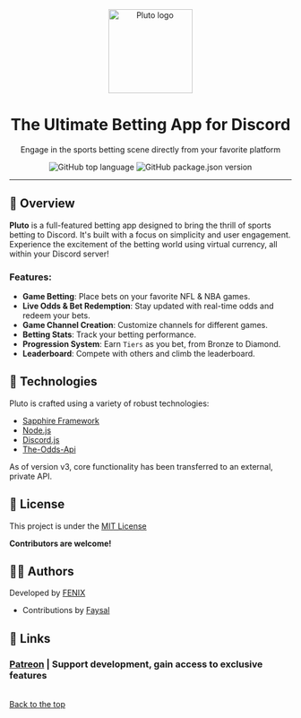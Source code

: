 <div align="center">
<a id="top"></a>
<img src="https://i.imgur.com/CupFfgB.png" width="150" height="150" alt="Pluto logo"/>

# The Ultimate Betting App for Discord

Engage in the sports betting scene directly from your favorite platform

  <img alt="GitHub top language" src="https://img.shields.io/github/languages/top/fearandesire/Pluto-Betting-Bot?color=blue&labelColor=%23000000">
<img alt="GitHub package.json version" src="https://img.shields.io/github/package-json/v/fearandesire/Pluto-Betting-Bot">
</div>

---

## 🎯 Overview

**Pluto** is a full-featured betting app designed to bring the thrill of sports betting to Discord. It's built with a focus on simplicity and user engagement. Experience the excitement of the betting world using virtual currency, all within your Discord server!

### Features:
- **Game Betting**: Place bets on your favorite NFL & NBA games.
- **Live Odds & Bet Redemption**: Stay updated with real-time odds and redeem your bets.
- **Game Channel Creation**: Customize channels for different games.
- **Betting Stats**: Track your betting performance.
- **Progression System**: Earn `Tiers` as you bet, from Bronze to Diamond.
- **Leaderboard**: Compete with others and climb the leaderboard.

## 🚀 Technologies

Pluto is crafted using a variety of robust technologies:

- [Sapphire Framework](https://github.com/sapphiredev/framework) 
- [Node.js](https://nodejs.org/en/)
- [Discord.js](https://discord.js.org/)
- [The-Odds-Api](the-odds-api.com/)

As of version v3, core functionality has been transferred to an external, private API.

## 📝 License

This project is under the [MIT License](LICENSE)

**Contributors are welcome!**

## 🧑‍🔬 Authors

Developed by [FENIX](https://github.com/fearandesire)

- Contributions by [Faysal](https://github.com/Faysal19999)

## 🔗 Links

### [**Patreon**](https://www.patreon.com/fenix_/posts) | Support development, gain access to exclusive features


<br/>
<a href="#top">Back to the top</a>
